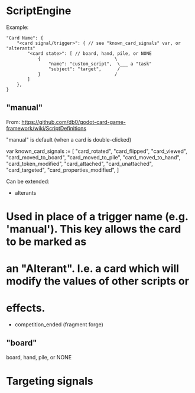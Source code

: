 # ScriptEngine

Example:
```
"Card Name": {
    "<card signal/trigger>": { // see "known_card_signals" var, or "alterants"
        "<card state>": [ // board, hand, pile, or NONE
            {                            \
                "name": "custom_script",  \___ a "task" 
                "subject": "target",      /
            }                            /
        ]
    },
}
```

## "manual"

From: https://github.com/db0/godot-card-game-framework/wiki/ScriptDefinitions

"manual" is default (when a card is double-clicked)

var known_card_signals := [
    "card_rotated",
    "card_flipped",
    "card_viewed",
    "card_moved_to_board",
    "card_moved_to_pile",
    "card_moved_to_hand",
    "card_token_modified",
    "card_attached",
    "card_unattached",
    "card_targeted",
    "card_properties_modified",
]

Can be extended:
- alterants

# Used in place of a trigger name (e.g. 'manual'). This key allows the card to be marked as
# an "Alterant". I.e. a card which will modify the values of other scripts or
# effects.

- competition_ended (fragment forge)

## "board"

board, hand, pile, or NONE

# Targeting signals


